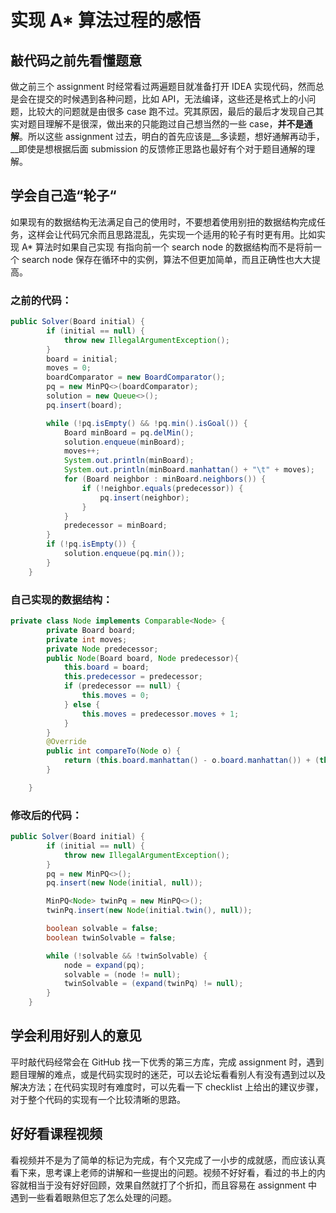 # 实现 A*  算法过程的感悟

## 敲代码之前先看懂题意

做之前三个 assignment 时经常看过两遍题目就准备打开 IDEA 实现代码，然而总是会在提交的时候遇到各种问题，比如 API，无法编译，这些还是格式上的小问题，比较大的问题就是由很多 case 跑不过。究其原因，最后的最后才发现自己其实对题目理解不是很深，做出来的只能跑过自己想当然的一些 case，__并不是通解__。所以这些 assignment 过去，明白的首先应该是__多读题，想好通解再动手，__即使是想根据后面 submission 的反馈修正思路也最好有个对于题目通解的理解。

## 学会自己造“轮子“

如果现有的数据结构无法满足自己的使用时，不要想着使用别扭的数据结构完成任务，这样会让代码冗余而且思路混乱，先实现一个适用的轮子有时更有用。比如实现 A* 算法时如果自己实现 有指向前一个 search node 的数据结构而不是将前一个 search node 保存在循环中的实例，算法不但更加简单，而且正确性也大大提高。

### 之前的代码：

```java
public Solver(Board initial) {
        if (initial == null) {
            throw new IllegalArgumentException();
        }
        board = initial;
        moves = 0;
        boardComparator = new BoardComparator();
        pq = new MinPQ<>(boardComparator);
        solution = new Queue<>();
        pq.insert(board);

        while (!pq.isEmpty() && !pq.min().isGoal()) {
            Board minBoard = pq.delMin();
            solution.enqueue(minBoard);
            moves++;
            System.out.println(minBoard);
            System.out.println(minBoard.manhattan() + "\t" + moves);
            for (Board neighbor : minBoard.neighbors()) {
                if (!neighbor.equals(predecessor)) {
                    pq.insert(neighbor);
                }
            }
            predecessor = minBoard;
        }
        if (!pq.isEmpty()) {
            solution.enqueue(pq.min());
        }
    }
```



### 自己实现的数据结构：

```java
private class Node implements Comparable<Node> {
        private Board board;
        private int moves;
        private Node predecessor;
        public Node(Board board, Node predecessor){
            this.board = board;
            this.predecessor = predecessor;
            if (predecessor == null) {
                this.moves = 0;
            } else {
                this.moves = predecessor.moves + 1;
            }
        }
        @Override
        public int compareTo(Node o) {
            return (this.board.manhattan() - o.board.manhattan()) + (this.moves - o.moves);
        }

    }
```





### 修改后的代码：

```java
public Solver(Board initial) {
        if (initial == null) {
            throw new IllegalArgumentException();
        }
        pq = new MinPQ<>();
        pq.insert(new Node(initial, null));

        MinPQ<Node> twinPq = new MinPQ<>();
        twinPq.insert(new Node(initial.twin(), null));

        boolean solvable = false;
        boolean twinSolvable = false;

        while (!solvable && !twinSolvable) {
            node = expand(pq);
            solvable = (node != null);
            twinSolvable = (expand(twinPq) != null);
        }
    }
```



## 学会利用好别人的意见

平时敲代码经常会在 GitHub 找一下优秀的第三方库，完成 assignment 时，遇到题目理解的难点，或是代码实现时的迷茫，可以去论坛看看别人有没有遇到过以及解决方法；在代码实现时有难度时，可以先看一下 checklist 上给出的建议步骤，对于整个代码的实现有一个比较清晰的思路。

## 好好看课程视频

看视频并不是为了简单的标记为完成，有个又完成了一小步的成就感，而应该认真看下来，思考课上老师的讲解和一些提出的问题。视频不好好看，看过的书上的内容就相当于没有好好回顾，效果自然就打了个折扣，而且容易在 assignment 中遇到一些看着眼熟但忘了怎么处理的问题。